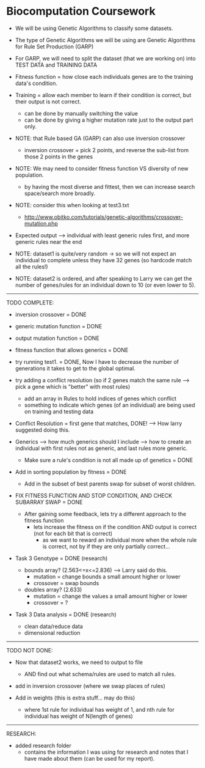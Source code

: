 # Biocomputation Coursework

- We will be using Genetic Algorithms to classify some datasets.

- The type of Genetic Algorithms we will be using are Genetic Algorithms for Rule Set Production (GARP)

- For GARP, we will need to split the dataset (that we are working on) into TEST DATA and TRAINING DATA

- Fitness function = how close each individuals genes are to the training data's condition.

- Training = allow each member to learn if their condition is correct, but their output is not correct.
  - can be done by manually switching the value
  - can be done by giving a higher mutation rate just to the output part only.

- NOTE: that Rule based GA (GARP) can also use inversion crossover
  - inversion crossover = pick 2 points, and reverse the sub-list from those 2 points in the genes

- NOTE: We may need to consider fitness function VS diversity of new population.
  - by having the most diverse and fittest, then we can increase search space/search more broadly.

- NOTE: consider this when looking at test3.txt
  - http://www.obitko.com/tutorials/genetic-algorithms/crossover-mutation.php

- Expected output --> individual with least generic rules first, and more generic rules near the end

- NOTE: dataset1 is quite/very random -> so we will not expect an individual to complete unless they have 32 genes (so hardcode match all the rules!)
- NOTE: dataset2 is ordered, and after speaking to Larry we can get the number of genes/rules for an individual down to 10 (or even lower to 5).

------------------------------------------

TODO COMPLETE:
- inversion crossover = DONE

- generic mutation function = DONE

- output mutation function = DONE

- fitness function that allows generics = DONE

- try running test1. = DONE, Now I have to decrease the number of generations it takes to get to the global optimal.

- try adding a conflict resolution (so if 2 genes match the same rule --> pick a gene which is "better" with most rules)
  - add an array in Rules to hold indices of genes which conflict
  - something to indicate which genes (of an individual) are being used on training and testing data

- Conflict Resolution = first gene that matches, DONE! --> How larry suggested doing this.

- Generics --> how much generics should I include --> how to create an individual with first rules not as generic, and last rules more generic.
  - Make sure a rule's condition is not all made up of genetics = DONE

- Add in sorting population by fitness = DONE
  - Add in the subset of best parents swap for subset of worst children.

- FIX FITNESS FUNCTION AND STOP CONDITION, AND CHECK SUBARRAY SWAP = DONE
  - After gaining some feedback, lets try a different approach to the fitness function
    - lets increase the fitness on if the condition AND output is correct (not for each bit that is correct)
      - as we want to reward an individual more when the whole rule is correct, not by if they are only partially correct...

- Task 3 Genotype = DONE (research)
  - bounds array? (2.563<=x<=2.836) --> Larry said do this.
    - mutation = change bounds a small amount higher or lower
    - crossover = swap bounds
  - doubles array? (2.633)
    - mutation = change the values a small amount higher or lower
    - crossover = ?

- Task 3 Data analysis = DONE (research)
  - clean data/reduce data
  - dimensional reduction

------------------------------------------------

TODO NOT DONE:

- Now that dataset2 works, we need to output to file
  - AND find out what schema/rules are used to match all rules.

- add in inversion crossover (where we swap places of rules)

- Add in weights (this is extra stuff... may do this)
  - where 1st rule for individual has weight of 1, and nth rule for individual has weight of N(length of genes)


------------------------------------------
RESEARCH:
- added research folder
  - contains the information I was using for research and notes that I have made about them (can be used for my report).
